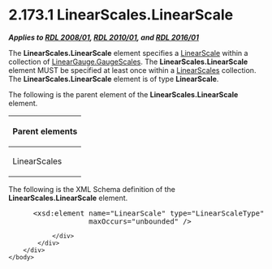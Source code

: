 <html dir="LTR" xmlns:mshelp="http://msdn.microsoft.com/mshelp" xmlns:ddue="http://ddue.schemas.microsoft.com/authoring/2003/5" xmlns:xlink="http://www.w3.org/1999/xlink" xmlns:tool="http://www.microsoft.com/tooltip">
    <head>
        <meta http-equiv="Content-Type" content="text/html; CHARSET=utf-8"></meta>
        <meta name="save" content="history"></meta>
        <title>2.173.1 LinearScales.LinearScale</title>
        <xml>
            <mshelp:toctitle title="2.173.1 LinearScales.LinearScale"></mshelp:toctitle>
            <mshelp:rltitle title="[MS-RDL]: LinearScales.LinearScale"></mshelp:rltitle>
            <mshelp:keyword index="A" term="2fb775cb-3018-4a83-bad8-00555368aac0"></mshelp:keyword>
            <mshelp:attr name="DCSext.ContentType" value="open specification"></mshelp:attr>
            <mshelp:attr name="AssetID" value="2fb775cb-3018-4a83-bad8-00555368aac0"></mshelp:attr>
            <mshelp:attr name="TopicType" value="kbRef"></mshelp:attr>
            <mshelp:attr name="DCSext.Title" value="[MS-RDL]: LinearScales.LinearScale" />
        </xml>
    </head>
    <body>
        <div id="header">
            <h1 class="heading">2.173.1 LinearScales.LinearScale</h1>
        </div>
        <div id="mainSection">
            <div id="mainBody">
                <div id="allHistory" class="saveHistory"></div>
                <div id="sectionSection0" class="section" name="collapseableSection">
                    

<p><b><i>Applies to </i></b><a href="1e855f94-4617-47e4-b89e-0856c6cb420f.html"><b><i>RDL 2008/01</i></b></a><b><i>,
</i></b><a href="3428e690-a348-4ec7-8a6a-8efb42d2cdee.html"><b><i>RDL 2010/01</i></b></a><b><i>,
and </i></b><a href="52ce3983-2bfc-4e72-9359-42aaf5fe4509.html"><b><i>RDL 2016/01</i></b></a></p>

<p>The <b>LinearScales.LinearScale</b> element specifies a <a href="744f8b40-7ad5-4652-94a1-76ae5df59389.html">LinearScale</a> within a collection
of <a href="fd2968e4-d68a-4a64-b99a-d6b3ad9a987b.html">LinearGauge.GaugeScales</a>.
The <b>LinearScales.LinearScale</b> element MUST be specified at least once
within a <a href="764e7510-7986-4d7c-97da-d2fc64c8d40e.html">LinearScales</a>
collection. The <b>LinearScales.LinearScale</b> element is of type <b>LinearScale</b>.</p>

<p>The following is the parent element of the <b>LinearScales.LinearScale</b>
element.</p>

<table>
 <thead>
  <tr>
   <th>
   <p>Parent elements</p>
   </th>
  </tr>
 </thead>
 <tr>
  <td>
  <p>LinearScales</p>
  </td>
 </tr>
</table>

<p>The following is the XML Schema definition of the <b>LinearScales.LinearScale</b>
element.</p>

<dl>
<dd>
<div><pre> &lt;xsd:element name=&quot;LinearScale&quot; type=&quot;LinearScaleType&quot; minOccurs=&quot;1&quot; 
              maxOccurs=&quot;unbounded&quot; /&gt;
</pre></div>
</dd></dl>


                </div>
            </div>
        </div>
    </body>
</html>